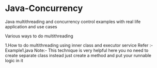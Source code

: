 # Java-Concurrency
Java multithreading and concurrency control examples with real life application and use cases

Various ways to do multithreading

1.How to do multithreading using inner class and executor service
  Refer :- Example1.java
  Note:- This technique is very helpful here you no need to create separate class instead just create a method and put your runnable logic   in it
  

